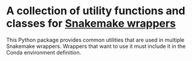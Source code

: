 # A collection of utility functions and classes for [Snakemake wrappers](https://snakemake-wrappers.readthedocs.io)

This Python package provides common utilities that are used in multiple Snakemake wrappers.
Wrappers that want to use it must include it in the Conda environment definition.
